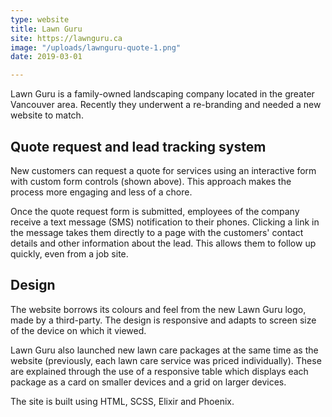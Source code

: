 ```yaml
---
type: website
title: Lawn Guru
site: https://lawnguru.ca
image: "/uploads/lawnguru-quote-1.png"
date: 2019-03-01

---
```

Lawn Guru is a family-owned landscaping company located in the greater Vancouver area. Recently they underwent a re-branding and needed a new website to match.

## Quote request and lead tracking system

New customers can request a quote for services using an interactive form with custom form controls (shown above). This approach makes the process more engaging and less of a chore.

Once the quote request form is submitted, employees of the company receive a text message (SMS) notification to their phones. Clicking a link in the message takes them directly to a page with the customers' contact details and other information about the lead. This allows them to follow up quickly, even from a job site.

## Design

The website borrows its colours and feel from the new Lawn Guru logo, made by a third-party. The design is responsive and adapts to screen size of the device on which it viewed.

Lawn Guru also launched new lawn care packages at the same time as the website (previously, each lawn care service was priced individually). These are explained through the use of a responsive table which displays each package as a card on smaller devices and a grid on larger devices.

The site is built using HTML, SCSS, Elixir and Phoenix.